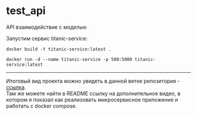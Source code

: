 # test_api
API взаимодействие с моделью



Запустим сервис titanic-service:
```
docker build -t titanic-service:latest .   

docker run -d --name titanic-service -p 500:5000 titanic-service:latest
```
---
Итоговый вид проекта можно увидеть в данной ветке репозитория - [ссылка](https://github.com/Koldim2001/test_api/tree/microservices-example). <br/>
Там же можете найти в README ссылку на дополнительное видео, в котором я показал как реализовать микросервисное приложение и работать с docker compose.
